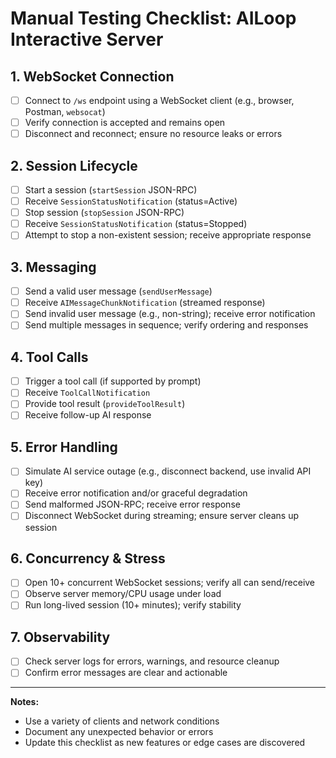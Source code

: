 # Manual Testing Checklist: AILoop Interactive Server

## 1. WebSocket Connection

- [ ] Connect to `/ws` endpoint using a WebSocket client (e.g., browser, Postman, `websocat`)
- [ ] Verify connection is accepted and remains open
- [ ] Disconnect and reconnect; ensure no resource leaks or errors

## 2. Session Lifecycle

- [ ] Start a session (`startSession` JSON-RPC)
- [ ] Receive `SessionStatusNotification` (status=Active)
- [ ] Stop session (`stopSession` JSON-RPC)
- [ ] Receive `SessionStatusNotification` (status=Stopped)
- [ ] Attempt to stop a non-existent session; receive appropriate response

## 3. Messaging

- [ ] Send a valid user message (`sendUserMessage`)
- [ ] Receive `AIMessageChunkNotification` (streamed response)
- [ ] Send invalid user message (e.g., non-string); receive error notification
- [ ] Send multiple messages in sequence; verify ordering and responses

## 4. Tool Calls

- [ ] Trigger a tool call (if supported by prompt)
- [ ] Receive `ToolCallNotification`
- [ ] Provide tool result (`provideToolResult`)
- [ ] Receive follow-up AI response

## 5. Error Handling

- [ ] Simulate AI service outage (e.g., disconnect backend, use invalid API key)
- [ ] Receive error notification and/or graceful degradation
- [ ] Send malformed JSON-RPC; receive error response
- [ ] Disconnect WebSocket during streaming; ensure server cleans up session

## 6. Concurrency & Stress

- [ ] Open 10+ concurrent WebSocket sessions; verify all can send/receive
- [ ] Observe server memory/CPU usage under load
- [ ] Run long-lived session (10+ minutes); verify stability

## 7. Observability

- [ ] Check server logs for errors, warnings, and resource cleanup
- [ ] Confirm error messages are clear and actionable

---

**Notes:**

- Use a variety of clients and network conditions
- Document any unexpected behavior or errors
- Update this checklist as new features or edge cases are discovered
